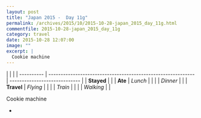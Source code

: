 ```yaml
---
layout: post
title: "Japan 2015 -  Day 11g"
permalink: /archives/2015/10/2015-10-28-japan_2015_day_11g.html
commentfile: 2015-10-28-japan_2015_day_11g
category: travel
date: 2015-10-28 12:07:00
image: ""
excerpt: |
  Cookie machine
---
```


|            |                                                              |
| ---------- | ------------------------------------------------------------ | ----------------------------- |
| **Stayed** |  |
| **Ate**    | _Lunch_                                                      |          |
|            | _Dinner_                                                     |          |
| **Travel** | _Flying_                                                     |          |
|            | _Train_                                                      |          |
|            | _Walking_                                                    |          |


Cookie machine


<ul class="slides">


<li class="nav-dots">


</li>
</ul>        
             

		